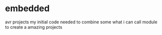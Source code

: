 # embedded
avr projects
my initial code needed to combine some what i can call module to create a amazing projects

